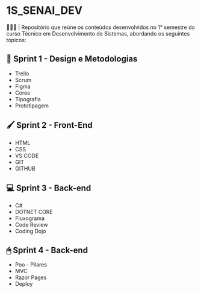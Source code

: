 # 1S_SENAI_DEV
👩🏻‍💻 | Repositório que reúne os conteúdos desenvolvidos no 1° semestre do curso Técnico em Desenvolvimento de Sistemas, abordando os seguintes tópicos:

## 🎨 Sprint 1 - Design e Metodologias
* Trello
* Scrum
* Figma
* Cores
* Tipografia
* Prototipagem

## 🖌️ Sprint 2 - Front-End
* HTML
* CSS
* VS CODE
* GIT
* GITHUB

## 💻 Sprint 3 - Back-end
* C#
* DOTNET CORE
* Fluxograma
* Code Review
* Coding Dojo

## 🖱 Sprint 4  - Back-end
* Poo - Pilares
* MVC
* Razor Pages
* Deploy
